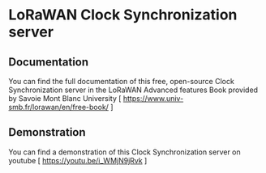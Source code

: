 # LoRaWAN Clock Synchronization server

## Documentation 
You can find the full documentation of this free, open-source Clock Synchronization server in the LoRaWAN Advanced features Book provided by Savoie Mont Blanc University [ https://www.univ-smb.fr/lorawan/en/free-book/ ]

## Demonstration
You can find a demonstration of this Clock Synchronization server on youtube [ https://youtu.be/i_WMjN9jRvk ]





